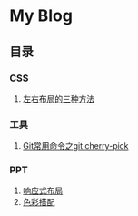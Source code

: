 My Blog
====

## 目录

### CSS

1. [左右布局的三种方法](https://github.com/songhailin/CSS-LeftSideMainContent)

### 工具

1. [Git常用命令之git cherry-pick](https://github.com/songhailin/blog/issues/1)

### PPT

1. [响应式布局](https://slides.com/hailinsong/137632)
2. [色彩搭配](http://slides.com/hailinsong/deck)
